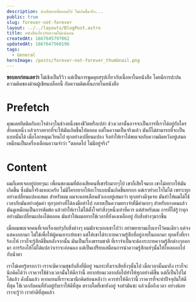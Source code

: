 ```yaml
---
description: น่าเสียดายที่ตลอดไป ไม่เกิดขึ้นจริง...
public: true
slug: forever-not-forever
layout: ../../layouts/BlogPost.astro
title: หนังสือเกี่ยวกับความไม่แน่นอน
createdAt: 1667645797062
updatedAt: 1667647560196
tags:
  - General
heroImage: /posts/forever-not-forever_thumbnail.png
---
```


**ขอบอกก่อนเลยว่า** ไม่เชิงเป็นรีวิว แต่เป็นการพูดคุยสรุปเกี่ยวกับเนื้อหาในหนังสือ โดยมีการปะปนความคิดของด้านผู้เขียนบล็อกนี้ กับความคิดเห็นภายในหนังสือ

# Prefetch
คุณเคยยึดติดกับอะไรต่างๆในช่วงหนึ่งของชีวิตหรือเปล่า ช่วงเวลานั้นอาจจะเป็นการที่เราได้อยู่กับใครสักคนหนึ่ง แล้วเราอยากที่จะให้มันเกิดขึ้นไปตลอด แต่ในความเป็นจริงแล้ว มันก็ไม่สามารถที่จะเป็นแบบนั้นได้ เมื่อโลกหมุนเวียนไป ทุกอย่างเปลี่ยนแปลง จึงทำให้เราได้พบเจอกับความผิดหวังอยู่เสมอ เหมือนเป็นเครื่องเตือนความจำว่า "ตลอดไป ไม่มีอยู่จริง"

# Content
ผมก็เคยเจออยู่บ่อยๆนะ เพื่อนของผมที่ต้องเสียคนที่เขารักมากๆไป เขาก็เสียใจมาก เขาไม่อยากให้มันเกิดขึ้น ซึ่งมันก็จริงแหละครับ ไม่มีใครอยากให้อะไรแบบนั้นเกิดขึ้นหรอก แต่เราทำอะไรไม่ได้ เพราะทุกอย่างเปลี่ยนแปลงเสมอ สำหรับผม ผมจะคอยเตือนตัวเองอยู่เสมอว่า ทุกอย่างมีจุดจบ มันทำให้ผมได้ใช้เวลากับมันอย่างคุ้มค่า ทุกๆอย่างที่ได้ลงมือทำไป กลายเป็นความทรงจำที่มีค่ามากๆ สำหรับบางคนแล้ว มันดูเหมือนเป็นการตัดพ้อ แล้วทำให้เราไม่ได้ตั้งใจทำสิ่งๆหนึ่งเท่าที่ควร แต่สำหรับผม การที่ได้รู้ว่าทุกอย่างมันเปลี่ยนแปลงได้ตลอด มันทำให้ผมอยากใช้เวลาที่ยังคงเหลืออยู่ กับสิ่งต่างๆมากขึ้น 

เมื่อผมพบเจอคนที่เจอเรื่องแย่ๆกับสิ่งต่างๆ ผมมักจะบอกเขาไปว่า อย่าพยายามเก็บเอาไว้คนเดียว แต่จงแสดงออกมา ไม่ใช่เพื่อให้ผู้คนเยาะเย้ยเขา แต่ให้เขาได้ระบายความรู้สึกที่อยู่ภายในออกมา ทุกครั้งที่เราร้องไห้ เราก็จะรู้สึกดีขึ้นหลังจากนั้น มันเป็นเรื่องธรรมชาติ ที่เราจำเป็นจะต้องระบายความรู้สึกต่างๆออกมา การร้องไห้ไม่ได้แปลว่าเราจะอ่อนแอ แต่เป็นเปรียบเสมือนการนำความรู้สึกแย่ๆนั้นให้ไหลออกไปกับน้ำตา

เราไม่เคยรู้หรอกว่า เราจะมีความสุขกับสิ่งที่มีอยู่ จนกระทั่งเราเสียสิ่งๆนั้นไป เมื่อเวลานั้นมาถึง เราก็จะนึกคิดได้ว่า เราควรใช้ช่วงเวลานั้นให้ดีกว่านี้ อยากย้อนเวลากลับไปทำให้ทุกอย่างดีขึ้น แต่ก็เป็นไปไม่ได้แล้ว ดังนั้นแล้ว หากแทนที่เราจะมานึกคิดย้อนหลังว่า ควรทำให้ดีกว่านี้ เราควรที่จะทำปัจจุบันให้ดีที่สุด ใช้เวลากับคนที่ยังอยู่กับเราให้ดีที่สุด ตราบใดที่เขายังอยู่ จงทำมันซะ แล้วเมื่อถึงเวลา อย่างน้อยเราจะรู้ว่า เราทำดีที่สุดแล้ว
